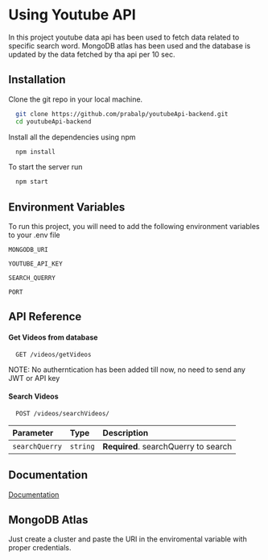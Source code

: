 
# Using Youtube API 

In this project youtube data api has been used to fetch data related to specific search word. MongoDB atlas has been used and the database is updated by the data fetched by tha api per 10 sec. 


## Installation

Clone the git repo in your local machine.

```bash
  git clone https://github.com/prabalp/youtubeApi-backend.git
  cd youtubeApi-backend
```
Install all the dependencies using npm

```bash
  npm install
```
To start the server run 
```bash
  npm start
```
## Environment Variables

To run this project, you will need to add the following environment variables to your .env file

`MONGODB_URI`

`YOUTUBE_API_KEY`

`SEARCH_QUERRY`

`PORT`


## API Reference

#### Get Videos from database

```http
  GET /videos/getVideos
```
NOTE: No autherntication has been added till now, no need to send any JWT or API key

#### Search Videos

```http
  POST /videos/searchVideos/
```

| Parameter | Type     | Description                       |
| :-------- | :------- | :-------------------------------- |
| `searchQuerry`      | `string` | **Required**.  searchQuerry to search |



## Documentation

[Documentation](https://linktodocumentation)


## MongoDB Atlas 

Just create a cluster and paste the URI in the enviromental variable with proper credentials.

